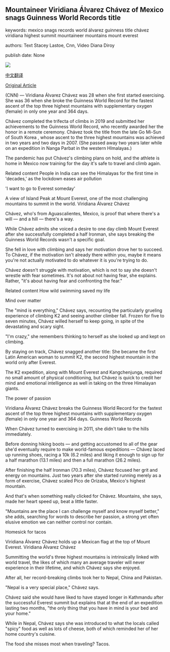 ## Mountaineer Viridiana Álvarez Chávez of Mexico snags Guinness World Records title

keywords: mexico snags records world álvarez guinness title chávez viridiana highest summit mountaineer mountains mount everest

authors: Text Stacey Lastoe, Cnn, Video Diana Diroy

publish date: None

![](https://cdn.cnn.com/cnnnext/dam/assets/200821121145-mountaineer-viridiana-lvarez-chvez-02-super-tease.jpg)

[中文翻译](Mountaineer%20Viridiana%20%C3%81lvarez%20Ch%C3%A1vez%20of%20Mexico%20snags%20Guinness%20World%20Records%20title_zh.md)

[Original Article](https://edition.cnn.com/travel/article/guinness-world-records-mountaineer-winner-viridiana-lvarez-chvez/index.html)

(CNN) — Viridiana Álvarez Chávez was 28 when she first started exercising. She was 36 when she broke the Guinness World Record for the fastest ascent of the top three highest mountains with supplementary oxygen (female) in only one year and 364 days.

Chávez completed the trifecta of climbs in 2019 and submitted her achievements to the Guinness World Record, who recently awarded her the honor in a remote ceremony. Chávez took the title from the late Go Mi-Sun of South Korea , whose ascent to the three highest mountains was achieved in two years and two days in 2007. (She passed away two years later while on an expedition in Nanga Parbat in the western HImalayas.)

The pandemic has put Chávez's climbing plans on hold, and the athlete is home in Mexico now training for the day it's safe to travel and climb again.

Related content People in India can see the Himalayas for the first time in 'decades,' as the lockdown eases air pollution

'I want to go to Everest someday'

A view of Island Peak at Mount Everest, one of the most challenging mountains to summit in the world. Viridiana Álvarez Chávez

Chávez, who's from Aguascalientes, Mexico, is proof that where there's a will — and a hill — there's a way.

While Chávez admits she voiced a desire to one day climb Mount Everest after she successfully completed a half Ironman, she says breaking the Guinness World Records wasn't a specific goal.

She fell in love with climbing and says her motivation drove her to succeed. To Chávez, if the motivation isn't already there within you, maybe it means you're not actually motivated to do whatever it is you're trying to do.

Chávez doesn't struggle with motivation, which is not to say she doesn't wrestle with fear sometimes. It's not about not having fear, she explains. Rather, "it's about having fear and confronting the fear."

Related content How wild swimming saved my life

Mind over matter

The "mind is everything," Chávez says, recounting the particularly grueling experience of climbing K2 and seeing another climber fall. Frozen for five to seven minutes, Chávez willed herself to keep going, in spite of the devastating and scary sight.

"I'm crazy," she remembers thinking to herself as she looked up and kept on climbing.

By staying on track, Chávez snagged another title: She became the first Latin American woman to summit K2, the second highest mountain in the world only after Everest.

The K2 expedition, along with Mount Everest and Kangchenjunga, required no small amount of physical conditioning, but Chávez is quick to credit her mind and emotional intelligence as well in taking on the three Himalayan giants.

The power of passion

Viridiana Álvarez Chávez breaks the Guinness World Record for the fastest ascent of the top three highest mountains with supplementary oxygen (female) in only one year and 364 days. Guinness World Records

When Chávez turned to exercising in 2011, she didn't take to the hills immediately.

Before donning hiking boots — and getting accustomed to all of the gear she'd eventually require to make world-famous expeditions — Chávez laced up running shoes, racing a 10k (6.2 miles) and liking it enough to sign up for a half marathon (13.1 miles) and then a full marathon (26.2 miles).

After finishing the half Ironman (70.3 miles), Chávez focused her grit and energy on mountains. Just two years after she started running merely as a form of exercise, Chávez scaled Pico de Orizaba, Mexico's highest mountain.

And that's when something really clicked for Chávez. Mountains, she says, made her heart speed up, beat a little faster.

"Mountains are the place I can challenge myself and know myself better," she adds, searching for words to describe her passion, a strong yet often elusive emotion we can neither control nor contain.

Homesick for tacos

Viridiana Álvarez Chávez holds up a Mexican flag at the top of Mount Everest. Viridiana Álvarez Chávez

Summitting the world's three highest mountains is intrinsically linked with world travel, the likes of which many an average traveler will never experience in their lifetime, and which Chávez says she enjoyed.

After all, her record-breaking climbs took her to Nepal, China and Pakistan.

"Nepal is a very special place," Chávez says.

Chávez said she would have liked to have stayed longer in Kathmandu after the successful Everest summit but explains that at the end of an expedition lasting two months, "the only thing that you have in mind is your bed and your home."

While in Nepal, Chávez says she was introduced to what the locals called "spicy" food as well as lots of cheese, both of which reminded her of her home country's cuisine.

The food she misses most when traveling? Tacos.